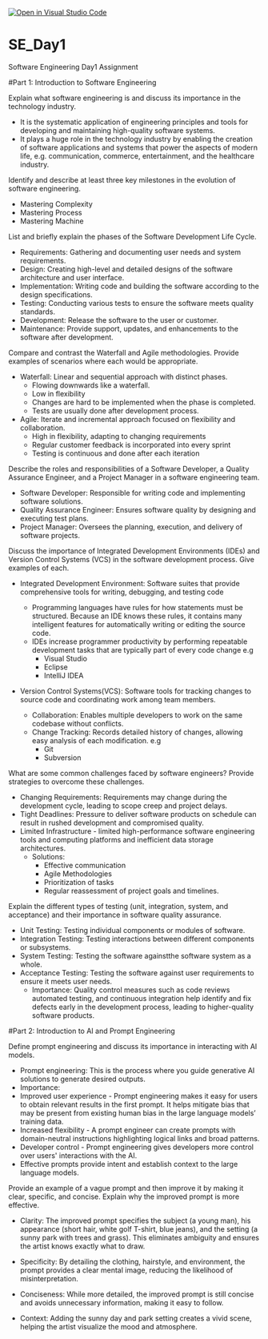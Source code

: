 [![Open in Visual Studio Code](https://classroom.github.com/assets/open-in-vscode-2e0aaae1b6195c2367325f4f02e2d04e9abb55f0b24a779b69b11b9e10269abc.svg)](https://classroom.github.com/online_ide?assignment_repo_id=18400015&assignment_repo_type=AssignmentRepo)
# SE_Day1
Software Engineering Day1 Assignment

#Part 1: Introduction to Software Engineering

Explain what software engineering is and discuss its importance in the technology industry.
- It is the systematic application of engineering principles and tools for developing and maintaining high-quality software systems. 
- It plays a huge role in the technology industry by enabling the creation of software applications and systems that power the aspects of modern life, e.g. communication, commerce, entertainment, and the healthcare industry.
   
Identify and describe at least three key milestones in the evolution of software engineering.
- Mastering Complexity
- Mastering Process
- Mastering Machine

List and briefly explain the phases of the Software Development Life Cycle.
- Requirements: Gathering and documenting user needs and system requirements.
- Design: Creating high-level and detailed designs of the software architecture and user interface.
- Implementation: Writing code and building the software according to the design specifications.
- Testing: Conducting various tests to ensure the software meets quality standards.
- Development: Release the software to the user or customer.
- Maintenance: Provide support, updates, and enhancements to the software after development.

Compare and contrast the Waterfall and Agile methodologies. Provide examples of scenarios where each would be appropriate.
- Waterfall: Linear and sequential approach with distinct phases.
  - Flowing  downwards like a waterfall.
  - Low in flexibility
  - Changes are hard to be implemented when the phase is completed.
  - Tests are usually done after development process.
- Agile:  Iterate and incremental approach focused on flexibility and collaboration.
    - High in flexibility, adapting to changing requirements
    -  Regular customer feedback is incorporated into every sprint
    -  Testing is continuous and done after each iteration

Describe the roles and responsibilities of a Software Developer, a Quality Assurance Engineer, and a Project Manager in a software engineering team.
- Software Developer: Responsible for writing code and implementing software solutions.
- Quality Assurance Engineer: Ensures software quality by designing and executing test plans.
- Project Manager: Oversees the planning, execution, and delivery of software projects.

Discuss the importance of Integrated Development Environments (IDEs) and Version Control Systems (VCS) in the software development process. Give examples of each.

- Integrated Development Environment: Software suites that provide comprehensive tools for writing, 
  debugging, and testing code
    - Programming languages have rules for how statements must be structured. Because an IDE knows 
      these rules, it contains many intelligent features for automatically writing or editing the 
      source code.
    - IDEs increase programmer productivity by performing repeatable development tasks that are 
      typically part of every code change
      e.g
      - Visual Studio
      - Eclipse
      - IntelliJ IDEA
     
- Version Control Systems(VCS): Software tools for tracking changes to source code and
  coordinating work among team members.
   - Collaboration: Enables multiple developers to work on the same codebase without conflicts.
   - Change Tracking: Records detailed history of changes, allowing easy analysis of each 
     modification.
     e.g
       - Git
       - Subversion

What are some common challenges faced by software engineers? Provide strategies to overcome these challenges.
- Changing Requirements: Requirements may change during the development cycle, leading to scope creep and project delays.
- Tight Deadlines: Pressure to deliver software products on schedule can result in rushed development and compromised quality.
- Limited Infrastructure - limited high-performance software engineering tools and computing platforms and inefficient data storage architectures.
  - Solutions:
      - Effective communication
      - Agile Methodologies
      - Prioritization of tasks
      - Regular reassessment of project goals and timelines.
        
Explain the different types of testing (unit, integration, system, and acceptance) and their importance in software quality assurance.
- Unit Testing: Testing individual components or modules of software.
- Integration Testing: Testing interactions between different components or subsystems.
- System Testing: Testing the software againstthe  software system as a whole.
- Acceptance Testing: Testing the software against user requirements to ensure it meets user needs.
    - Importance: Quality control measures such as code reviews automated testing, and continuous integration help identify and fix defects early in the development process, leading to higher-quality software products. 

#Part 2: Introduction to AI and Prompt Engineering


Define prompt engineering and discuss its importance in interacting with AI models.
-  Prompt engineering:  This is the process where you guide generative AI solutions to generate desired outputs.
-  Importance:
 - Improved user experience - Prompt engineering makes it easy for users to obtain relevant results in the first prompt. It helps mitigate bias that may be present from existing human bias in the large language models’ training data.
 - Increased flexibility - A prompt engineer can create prompts with domain-neutral instructions highlighting logical links and broad patterns.
 - Developer control - Prompt engineering gives developers more control over users' interactions with the AI.
 - Effective prompts provide intent and establish context to the large language models. 


Provide an example of a vague prompt and then improve it by making it clear, specific, and concise. Explain why the improved prompt is more effective.
- Clarity: The improved prompt specifies the subject (a young man), his appearance (short hair, white golf T-shirt, blue jeans), and the setting (a sunny park with trees and grass). This eliminates ambiguity and ensures the artist knows exactly what to draw.

- Specificity: By detailing the clothing, hairstyle, and environment, the prompt provides a clear mental image, reducing the likelihood of misinterpretation.

- Conciseness: While more detailed, the improved prompt is still concise and avoids unnecessary information, making it easy to follow.

- Context: Adding the sunny day and park setting creates a vivid scene, helping the artist visualize the mood and atmosphere.
